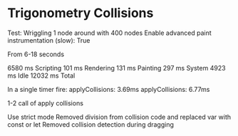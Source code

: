 # Trigonometry Collisions

Test: Wriggling 1 node around with 400 nodes
Enable advanced paint instrumentation (slow): True

From 6-18 seconds

6580 ms  Scripting
101 ms  Rendering
131 ms  Painting
297 ms  System
4923 ms  Idle
12032 ms  Total

In a single timer fire:
applyCollisions: 3.69ms
applyCollisions: 6.77ms

1-2 call of apply collisions

Use strict mode
Removed division from collision code and replaced var with const or let
Removed collision detection during dragging
